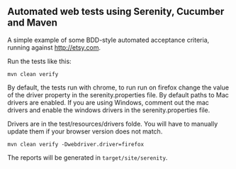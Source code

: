 ## Automated web tests using Serenity, Cucumber and Maven

A simple example of some BDD-style automated acceptance criteria, running against http://etsy.com. 

Run the tests like this:

```
mvn clean verify
```

By default, the tests run with chrome, to run run on firefox change the value of the driver property in the serenity.properties file.
By default paths to Mac drivers are enabled. If you are using Windows, comment out the mac drivers and enable the windows drivers in the serenity.properties file.

Drivers are in the test/resources/drivers folde. You will have to manually update them if your browser version does not match.
```
mvn clean verify -Dwebdriver.driver=firefox
```

The reports will be generated in `target/site/serenity`.
